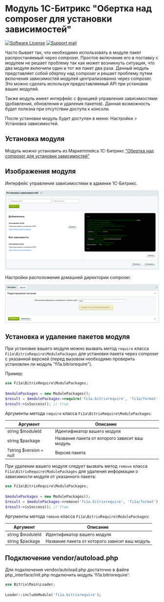 # Модуль 1С-Битрикс "Обертка над composer для установки зависимостей"

[![Software License][badge-license]][license]
[![Support mail][badge-mail]][mail]

Часто бывает так, что необходимо использовать в модуле пакет распростаняемый через composer. Простое включение
его в поставку с модулем не решает проблему так как может возникнуть ситуация, что два модуля включили один и тот же пакет два раза.
Данный модуль представляет собой обертку над composer и решает проблему путем
включения зависимостей модулей централизованно через composer.
Это можно сделать используя предоставляемый API при установке ваших модулей.

Также модуль имеет интерфейс с функцией управления зависимостями (добавления, обновления и удаления пакетов).
Данная возможность будет полезна при отсутствии доступа к консоли.

После установки модуль будет доступен в меню: Настройки > Установка зависимостей.

## Установка модуля

Модуль можно установить из Маркетплейса 1С-Битрикс 
["Обертка над composer для установки зависимостей"](http://marketplace.1c-bitrix.ru/solutions/fi1a.bitrixrequire/)

## Изображения модуля

Интерфейс управления зависимостями в админке 1С-Битрикс.

![Интерфейс управления зависимостями в админке 1С-Битрикс](images/fi1a.bitrixrequire-screen-1.png)

Настройки расположения домашней директории composer.

![Настройки расположения домашней директории composer](images/fi1a.bitrixrequire-screen-2.png)

## Установка и удаление пакетов модуля

При установке вашего модуля можно вызвать метод `require` класса `Fi1a\BitrixRequire\ModulePackages`
для установки пакета через composer с указанной версией
(перед вызовом необходимо проверить установлен ли модуль "fi1a.bitrixrequire").

Пример:

```php
use Fi1a\BitrixRequire\ModulePackages;

$modulePackages = new ModulePackages();
$result = $modulePackages->require('fi1a.bitrixrequire', 'fi1a/format', '^2.0');
$result->isSuccess(); // true
```

Аргументы метода `require` класса `Fi1a\BitrixRequire\ModulePackages`:

| Аргумент                 | Описание                                       |
|--------------------------|------------------------------------------------|
| string $moduleId         | Идентификатор вашего модуля                    |
| string $package          | Название пакета от которого зависит ваш модуль |
| ?string $version = null  | Версия пакета                                  |

При удалении вашего модуля следует вызвать метод `remove` класса `Fi1a\BitrixRequire\ModulePackages`
для удаления информации о зависимости модуля от указанного пакета:

```php
use Fi1a\BitrixRequire\ModulePackages;

$modulePackages = new ModulePackages();
$result = $modulePackages->remove('fi1a.bitrixrequire', 'fi1a/format');
$result->isSuccess(); // true
```

Аргументы метода `remove` класса `Fi1a\BitrixRequire\ModulePackages`:

| Аргумент                 | Описание                                       |
|--------------------------|------------------------------------------------|
| string $moduleId         | Идентификатор вашего модуля                    |
| string $package          | Название пакета от которого зависит ваш модуль |

## Подключение vendor/autoload.php

Для подключения vendor/autoload.php достаточно в файле php_interface/init.php подключить модуль 'fi1a.bitrixrequire':

```php
use Bitrix\Main\Loader;

Loader::includeModule('fi1a.bitrixrequire');
```

[badge-license]: https://img.shields.io/github/license/fi1a/bitrixvalidation?style=flat-square
[badge-mail]: https://img.shields.io/badge/mail-support%40fi1a.ru-brightgreen

[license]: https://github.com/fi1a/bitrixvalidation/blob/master/LICENSE
[mail]: mailto:support@fi1a.ru